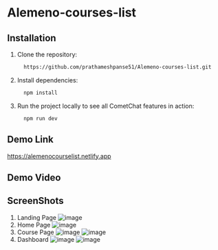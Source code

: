 # Alemeno-courses-list

 ## Installation
1. Clone the repository:
    ```sh
      https://github.com/prathameshpanse51/Alemeno-courses-list.git
    ```
2. Install dependencies:
    ```sh
      npm install
    ```
3. Run the project locally to see all CometChat features in action:
    ```
      npm run dev
    ```
 ## Demo Link
 https://alemenocourselist.netlify.app

 ## Demo Video


 ## ScreenShots
1. Landing Page
   ![image](https://github.com/prathameshpanse51/Alemeno-courses-list/assets/93512551/7281b018-376a-490c-baf2-53af02438d28)
2. Home Page
   ![image](https://github.com/prathameshpanse51/Alemeno-courses-list/assets/93512551/047349c7-7532-4356-b362-d42fbc21cb85)
3. Course Page
   ![image](https://github.com/prathameshpanse51/Alemeno-courses-list/assets/93512551/e0def32a-9084-4d1e-bde4-f8cbc1f30eee)
   ![image](https://github.com/prathameshpanse51/Alemeno-courses-list/assets/93512551/b236e7bf-d654-4994-964c-d458f6ceb7e2)
4. Dashboard
  ![image](https://github.com/prathameshpanse51/Alemeno-courses-list/assets/93512551/27168280-5c48-449a-9339-4207600231b6)
   ![image](https://github.com/prathameshpanse51/Alemeno-courses-list/assets/93512551/cabf2cfe-d5f0-413b-8ccf-3e8eb787d5e9)



 

